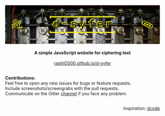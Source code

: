 <p align="center">
  <br><img src="images/d-syfer.png"><br><br>
  <b>A simple JavaScript website for ciphering text</b><br><br>
  <a href="https://rashil2000.github.io/d-syfer">rashil2000.github.io/d-syfer</a><br><br>
</p>
<p>
  <b>Contributions:</b>
  <br>Feel free to open any new issues for bugs or feature requests.
  <br>Include screenshots/screengrabs with the pull requests.
  <br>Communicate on the Gitter <a href="https://gitter.im/d-syfer/community">channel</a> if you face any problem.
</p>
<p align="right">
  <br>Inspiration: <a href="https://www.dcode.fr/">dcode</a><br><br><br>
</p>
